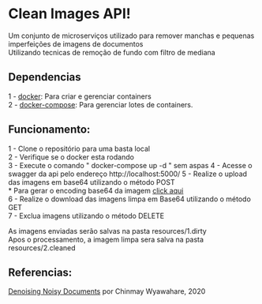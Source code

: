 # Clean Images API!

Um conjunto de microserviços utilizado para remover manchas e pequenas imperfeições de imagens de documentos\
Utilizando tecnicas de remoção de fundo com filtro de mediana 


## Dependencias

1 - [docker](https://www.docker.com/get-started): Para criar e gerenciar containers \
2 - [docker-compose](https://docs.docker.com/compose/install/): Para gerenciar lotes de containers.


## Funcionamento:

1 - Clone o repositório para uma basta local \
2 - Verifique se o docker esta rodando \
3 - Execute o comando " docker-compose up -d " sem aspas
4 - Acesse o swagger da api pelo endereço http://localhost:5000/
5 - Realize o upload das imagens em base64 utilizando o método POST\
    * Para gerar o encoding base64 da imagem [click aqui](https://base64.guru/converter/encode/image) \
6 - Realize o download das imagens limpa em Base64 utilizando o método GET \
7 - Exclua imagens utilizando o método DELETE 


As imagens enviadas serão salvas na pasta resources/1.dirty \
Apos o processamento, a imagem limpa sera salva na pasta resources/2.cleaned


## Referencias:

[Denoising Noisy Documents](https://towardsdatascience.com/denoising-noisy-documents-6807c34730c4) por Chinmay Wyawahare, 2020